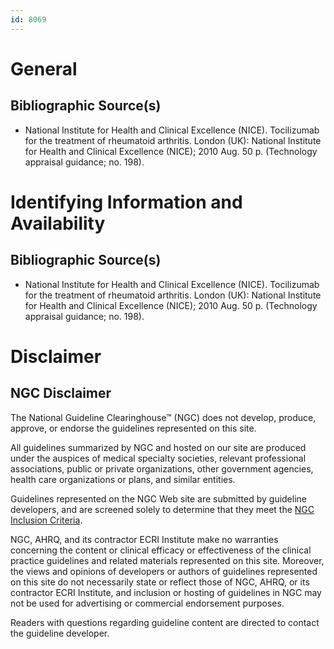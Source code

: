 ```yaml
---
id: 8069
---
```


# General

## Bibliographic Source(s)

- National Institute for Health and Clinical Excellence (NICE). Tocilizumab for the treatment of rheumatoid arthritis. London (UK): National Institute for Health and Clinical Excellence (NICE); 2010 Aug. 50 p. (Technology appraisal guidance; no. 198).

# Identifying Information and Availability

## Bibliographic Source(s)

- National Institute for Health and Clinical Excellence (NICE). Tocilizumab for the treatment of rheumatoid arthritis. London (UK): National Institute for Health and Clinical Excellence (NICE); 2010 Aug. 50 p. (Technology appraisal guidance; no. 198).

# Disclaimer

## NGC Disclaimer

The National Guideline Clearinghouse™ (NGC) does not develop, produce, approve, or endorse the guidelines represented on this site.

All guidelines summarized by NGC and hosted on our site are produced under the auspices of medical specialty societies, relevant professional associations, public or private organizations, other government agencies, health care organizations or plans, and similar entities.

Guidelines represented on the NGC Web site are submitted by guideline developers, and are screened solely to determine that they meet the [NGC Inclusion Criteria](/help-and-about/summaries/inclusion-criteria).

NGC, AHRQ, and its contractor ECRI Institute make no warranties concerning the content or clinical efficacy or effectiveness of the clinical practice guidelines and related materials represented on this site. Moreover, the views and opinions of developers or authors of guidelines represented on this site do not necessarily state or reflect those of NGC, AHRQ, or its contractor ECRI Institute, and inclusion or hosting of guidelines in NGC may not be used for advertising or commercial endorsement purposes.

Readers with questions regarding guideline content are directed to contact the guideline developer.

